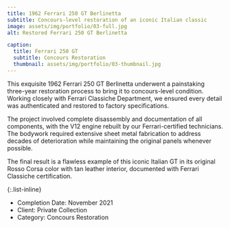 ```yaml
---
title: 1962 Ferrari 250 GT Berlinetta
subtitle: Concours-level restoration of an iconic Italian classic
image: assets/img/portfolio/03-full.jpg
alt: Restored Ferrari 250 GT Berlinetta

caption:
  title: Ferrari 250 GT
  subtitle: Concours Restoration
  thumbnail: assets/img/portfolio/03-thumbnail.jpg
---
```

This exquisite 1962 Ferrari 250 GT Berlinetta underwent a painstaking three-year restoration process to bring it to concours-level condition. Working closely with Ferrari Classiche Department, we ensured every detail was authenticated and restored to factory specifications.

The project involved complete disassembly and documentation of all components, with the V12 engine rebuilt by our Ferrari-certified technicians. The bodywork required extensive sheet metal fabrication to address decades of deterioration while maintaining the original panels whenever possible.

The final result is a flawless example of this iconic Italian GT in its original Rosso Corsa color with tan leather interior, documented with Ferrari Classiche certification.

{:.list-inline}

- Completion Date: November 2021
- Client: Private Collection
- Category: Concours Restoration
